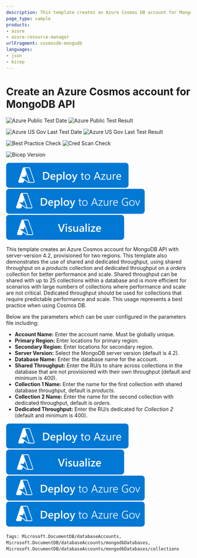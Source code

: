 ```yaml
---
description: This template creates an Azure Cosmos DB account for MongoDB API 4.2 in two regions using shared and dedicated throughput with two collections.
page_type: sample
products:
- azure
- azure-resource-manager
urlFragment: cosmosdb-mongodb
languages:
- json
- bicep
---
```

# Create an Azure Cosmos account for MongoDB API

![Azure Public Test Date](https://azurequickstartsservice.blob.core.windows.net/badges/quickstarts/microsoft.documentdb/cosmosdb-mongodb/PublicLastTestDate.svg)
![Azure Public Test Result](https://azurequickstartsservice.blob.core.windows.net/badges/quickstarts/microsoft.documentdb/cosmosdb-mongodb/PublicDeployment.svg)

![Azure US Gov Last Test Date](https://azurequickstartsservice.blob.core.windows.net/badges/quickstarts/microsoft.documentdb/cosmosdb-mongodb/FairfaxLastTestDate.svg)
![Azure US Gov Last Test Result](https://azurequickstartsservice.blob.core.windows.net/badges/quickstarts/microsoft.documentdb/cosmosdb-mongodb/FairfaxDeployment.svg)

![Best Practice Check](https://azurequickstartsservice.blob.core.windows.net/badges/quickstarts/microsoft.documentdb/cosmosdb-mongodb/BestPracticeResult.svg)
![Cred Scan Check](https://azurequickstartsservice.blob.core.windows.net/badges/quickstarts/microsoft.documentdb/cosmosdb-mongodb/CredScanResult.svg)

![Bicep Version](https://azurequickstartsservice.blob.core.windows.net/badges/quickstarts/microsoft.documentdb/cosmosdb-mongodb/BicepVersion.svg)

[![Deploy To Azure](https://raw.githubusercontent.com/Azure/azure-quickstart-templates/master/1-CONTRIBUTION-GUIDE/images/deploytoazure.svg?sanitize=true)](https://portal.azure.com/#create/Microsoft.Template/uri/https%3A%2F%2Fraw.githubusercontent.com%2FAzure%2Fazure-quickstart-templates%2Fmaster%2Fquickstarts%2Fmicrosoft.documentdb%2Fcosmosdb-mongodb%2Fazuredeploy.json)
[![Deploy To Azure US Gov](https://raw.githubusercontent.com/Azure/azure-quickstart-templates/master/1-CONTRIBUTION-GUIDE/images/deploytoazuregov.svg?sanitize=true)](https://portal.azure.us/#create/Microsoft.Template/uri/https%3A%2F%2Fraw.githubusercontent.com%2FAzure%2Fazure-quickstart-templates%2Fmaster%2Fquickstarts%2Fmicrosoft.documentdb%2Fcosmosdb-mongodb%2Fazuredeploy.json)
[![Visualize](https://raw.githubusercontent.com/Azure/azure-quickstart-templates/master/1-CONTRIBUTION-GUIDE/images/visualizebutton.svg?sanitize=true)](http://armviz.io/#/?load=https%3A%2F%2Fraw.githubusercontent.com%2FAzure%2Fazure-quickstart-templates%2Fmaster%2Fquickstarts%2Fmicrosoft.documentdb%2Fcosmosdb-mongodb%2Fazuredeploy.json)

This template creates an Azure Cosmos account for MongoDB API with server-version 4.2, provisioned for two regions. This template also demonstrates the use of shared and dedicated throughput, using shared throughput on a *products* collection and dedicated throughput on a *orders* collection for better performance and scale. Shared throughput can be shared with up to 25 collections within a database and is more efficient for scenarios with large numbers of collections where performance and scale are not critical. Dedicated throughput should be used for collections that require predictable performance and scale. This usage represents a best practice when using Cosmos DB.

Below are the parameters which can be user configured in the parameters file including:

- **Account Name:** Enter the account name. Must be globally unique.
- **Primary Region:** Enter locations for primary region.
- **Secondary Region:** Enter locations for secondary region.
- **Server Version:** Select the MongoDB server version (default is 4.2).
- **Database Name:** Enter the database name for the account.
- **Shared Throughput:** Enter the RU/s to share across collections in the database that are not provisioned with their own throughput (default and minimum is 400).
- **Collection 1 Name:** Enter the name for the first collection with shared database throughput, default is *products*.
- **Collection 2 Name:** Enter the name for the second collection with dedicated throughput, default is *orders*.
- **Dedicated Throughput:** Enter the RU/s dedicated for *Collection 2* (default and minimum is 400).

[![Deploy To Azure](https://raw.githubusercontent.com/Azure/azure-quickstart-templates/master/1-CONTRIBUTION-GUIDE/images/deploytoazure.svg?sanitize=true)](https://portal.azure.com/#create/Microsoft.Template/uri/https%3A%2F%2Fraw.githubusercontent.com%2FAzure%2Fazure-quickstart-templates%2Fmaster%2Fquickstarts%2Fmicrosoft.documentdb%2Fcosmosdb-mongodb%2Fazuredeploy.json)  [![Visualize](https://raw.githubusercontent.com/Azure/azure-quickstart-templates/master/1-CONTRIBUTION-GUIDE/images/visualizebutton.svg?sanitize=true)](http://armviz.io/#/?load=https%3A%2F%2Fraw.githubusercontent.com%2FAzure%2Fazure-quickstart-templates%2Fmaster%2Fquickstarts%2Fmicrosoft.documentdb%2Fcosmosdb-mongodb%2Fazuredeploy.json)
[![Deploy To Azure US Gov](https://raw.githubusercontent.com/Azure/azure-quickstart-templates/master/1-CONTRIBUTION-GUIDE/images/deploytoazuregov.svg?sanitize=true)](https://portal.azure.us/#create/Microsoft.Template/uri/https%3A%2F%2Fraw.githubusercontent.com%2FAzure%2Fazure-quickstart-templates%2Fmaster%2Fquickstarts%2Fmicrosoft.documentdb%2Fcosmosdb-mongodb%2Fazuredeploy.json)
[![Visualize](https://raw.githubusercontent.com/Azure/azure-quickstart-templates/master/1-CONTRIBUTION-GUIDE/images/deploytoazuregov.svg?sanitize=true)](http://armviz.io/#/?load=https%3A%2F%2Fraw.githubusercontent.com%2FAzure%2Fazure-quickstart-templates%2Fmaster%2Fquickstarts%2Fmicrosoft.cognitiveservices%2Fcognitive-services-Computer-vision-API%2Fazuredeploy.json)

`Tags: Microsoft.DocumentDB/databaseAccounts, Microsoft.DocumentDB/databaseAccounts/mongodbDatabases, Microsoft.DocumentDB/databaseAccounts/mongodbDatabases/collections`
